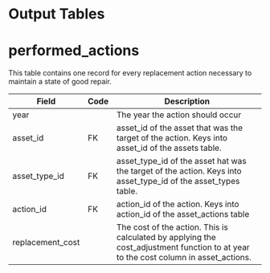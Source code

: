 # Output Tables


# performed_actions

This table contains one record for every replacement action necessary to maintain a state of good repair. 

| Field | Code | Description |
| ---- | ---- | ---- |
| year | | The year the action should occur |
| asset_id | FK | asset_id of the asset that was the target of the action. Keys into asset_id of the assets table. |
| asset_type_id | FK | asset_type_id of the asset hat was the target of the action. Keys into asset_type_id of the asset_types table. |
| action_id | FK | action_id of the action. Keys into action_id of the asset_actions table |
| replacement_cost | | The cost of the action. This is calculated by applying the cost_adjustment function to at year to the cost column in asset_actions. |